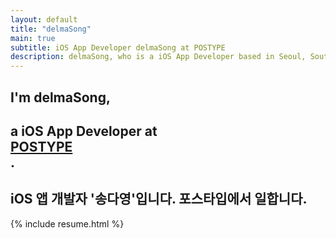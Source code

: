 ```yaml
---
layout: default
title: "delmaSong"
main: true
subtitle: iOS App Developer delmaSong at POSTYPE
description: delmaSong, who is a iOS App Developer based in Seoul, South Korea. | '송다영' iOS 앱 개발자입니다. 포스타입에서 일합니다.
---
```

<div class="intro-animation">
<section class="explanation">
    <h1 class="intro">
    I'm delmaSong,
    </h1>
    <h1 class="intro">a iOS App Developer at
        <div class="intro-link">
            <a class="transition" href="https://www.postype.com" target="_blank">
                POSTYPE
            </a>
            <div class="underline-mask transition"></div>
            <div class="underline"></div>
        </div>.
    </h1>
    <h2 class="intro">iOS 앱 개발자 '송다영'입니다. 포스타입에서 일합니다.</h2>
</section>
</div>
{% include resume.html %}
